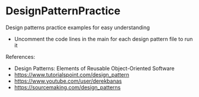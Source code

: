 # DesignPatternPractice
Design patterns practice examples for easy understanding
- Uncomment the code lines in the main for each design pattern file to run it

References: 
 - Design Patterns: Elements of Reusable Object-Oriented Software
 - https://www.tutorialspoint.com/design_pattern
 - https://www.youtube.com/user/derekbanas
 - https://sourcemaking.com/design_patterns
 

